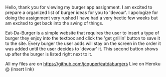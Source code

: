 Hello, thank you for viewing my burger app assignment. I am excited to prepare a organized list of burger ideas for you to 'devour'. I apologize for doing the assignment very rushed I have had a very hectic few weeks but am excited to get back into the swing of things.

Eat-Da-Burger is a simple website that requires the user to insert a type of burger they enjoy into the textbox and click the 'get grillin' button to save it to the site. Every burger the user adds will stay on the screen in the order it was added until the user decides to 'devour' it. This second button shows up after the burger is listed right next to it. 

All my files are on https://github.com/jcquper/eatdaburgers
Live on Heroku @ (insert link)
